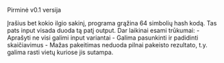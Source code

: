 Pirminė v0.1 versija
  
  
Įrašius bet kokio ilgio sakinį, programa grąžina 64 simbolių hash kodą. Tas pats input visada duoda tą patį output.
Dar laikinai esami trūkumai: 
     - Aprašyti ne visi galimi input variantai
     - Galima pasunkinti ir padidinti skaičiavimus
     - Mažas pakeitimas neduoda pilnai pakeisto rezultato, t.y. galima rasti vietų kuriose jis sutampa.
